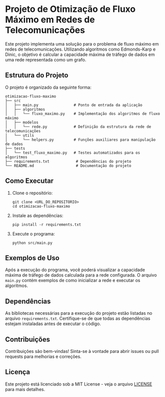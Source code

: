 # Projeto de Otimização de Fluxo Máximo em Redes de Telecomunicações

Este projeto implementa uma solução para o problema de fluxo máximo em redes de telecomunicações. Utilizando algoritmos como Edmonds-Karp e Dinic, o objetivo é calcular a capacidade máxima de tráfego de dados em uma rede representada como um grafo.

## Estrutura do Projeto

O projeto é organizado da seguinte forma:

```
otimizacao-fluxo-maximo
├── src
│   ├── main.py                # Ponto de entrada da aplicação
│   ├── algoritmos
│   │   └── fluxo_maximo.py    # Implementação dos algoritmos de fluxo máximo
│   ├── modelos
│   │   └── rede.py            # Definição da estrutura da rede de telecomunicações
│   └── utils
│       └── helpers.py         # Funções auxiliares para manipulação de dados
├── tests
│   └── test_fluxo_maximo.py   # Testes automatizados para os algoritmos
├── requirements.txt            # Dependências do projeto
└── README.md                   # Documentação do projeto
```

## Como Executar

1. Clone o repositório:
   ```
   git clone <URL_DO_REPOSITORIO>
   cd otimizacao-fluxo-maximo
   ```

2. Instale as dependências:
   ```
   pip install -r requirements.txt
   ```

3. Execute o programa:
   ```
   python src/main.py
   ```

## Exemplos de Uso

Após a execução do programa, você poderá visualizar a capacidade máxima de tráfego de dados calculada para a rede configurada. O arquivo `main.py` contém exemplos de como inicializar a rede e executar os algoritmos.

## Dependências

As bibliotecas necessárias para a execução do projeto estão listadas no arquivo `requirements.txt`. Certifique-se de que todas as dependências estejam instaladas antes de executar o código.

## Contribuições

Contribuições são bem-vindas! Sinta-se à vontade para abrir issues ou pull requests para melhorias e correções.

## Licença

Este projeto está licenciado sob a MIT License - veja o arquivo [LICENSE](LICENSE) para mais detalhes.